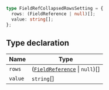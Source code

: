 ```ts
type FieldRefCollapsedRowsSetting = {
  rows: (FieldReference | null)[];
  value: string[];
};
```

## Type declaration

| Name | Type |
| ------ | ------ |
| <a id="rows"></a> `rows` | ([`FieldReference`](FieldReference.md) \| `null`)[] |
| <a id="value"></a> `value` | `string`[] |
